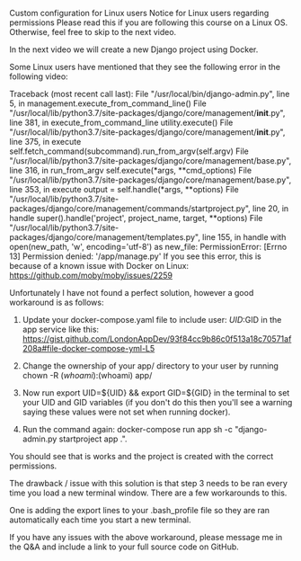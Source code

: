 
Custom configuration for Linux users
Notice for Linux users regarding permissions
Please read this if you are following this course on a Linux OS. Otherwise, feel free to skip to the next video.



In the next video we will create a new Django project using Docker.

Some Linux users have mentioned that they see the following error in the following video:

Traceback (most recent call last):
  File "/usr/local/bin/django-admin.py", line 5, in <module>
    management.execute_from_command_line()
  File "/usr/local/lib/python3.7/site-packages/django/core/management/__init__.py", line 381, in execute_from_command_line
    utility.execute()
  File "/usr/local/lib/python3.7/site-packages/django/core/management/__init__.py", line 375, in execute
    self.fetch_command(subcommand).run_from_argv(self.argv)
  File "/usr/local/lib/python3.7/site-packages/django/core/management/base.py", line 316, in run_from_argv
    self.execute(*args, **cmd_options)
  File "/usr/local/lib/python3.7/site-packages/django/core/management/base.py", line 353, in execute
    output = self.handle(*args, **options)
  File "/usr/local/lib/python3.7/site-packages/django/core/management/commands/startproject.py", line 20, in handle
    super().handle('project', project_name, target, **options)
  File "/usr/local/lib/python3.7/site-packages/django/core/management/templates.py", line 155, in handle
    with open(new_path, 'w', encoding='utf-8') as new_file:
PermissionError: [Errno 13] Permission denied: '/app/manage.py'
If you see this error, this is because of a known issue with Docker on Linux: https://github.com/moby/moby/issues/2259

Unfortunately I have not found a perfect solution, however a good workaround is as follows:

1. Update your docker-compose.yaml file to include user: $UID:$GID in the app service like this: https://gist.github.com/LondonAppDev/93f84cc9b86c0f513a18c70571af208a#file-docker-compose-yml-L5

2. Change the ownership of your app/ directory to your user by running chown -R $(whoami):$(whoami) app/

3. Now run export UID=${UID} && export GID=${GID} in the terminal to set your UID and GID variables (if you don't do this then you'll see a warning saying these values were not set when running docker).

4. Run the command again: docker-compose run app sh -c "django-admin.py startproject app .".

You should see that is works and the project is created with the correct permissions.

The drawback / issue with this solution is that step 3 needs to be ran every time you load a new terminal window. There are a few workarounds to this.

One is adding the export lines to your .bash_profile file so they are ran automatically each time you start a new terminal.

If you have any issues with the above workaround, please message me in the Q&A and include a link to your full source code on GitHub.